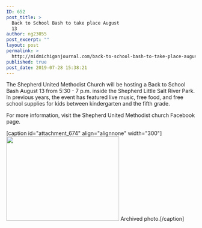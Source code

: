```yaml
---
ID: 652
post_title: >
  Back to School Bash to take place August
  13
author: ng23055
post_excerpt: ""
layout: post
permalink: >
  http://midmichiganjournal.com/back-to-school-bash-to-take-place-august-13
published: true
post_date: 2019-07-28 15:38:21
---
```

The Shepherd United Methodist Church will be hosting a Back to School Bash August 13 from 5:30 - 7 p.m. inside the Shepherd Little Salt River Park. In previous years, the event has featured live music, free food, and free school supplies for kids between kindergarten and the fifth grade.

For more information, visit the Shepherd United Methodist church Facebook page.

[caption id="attachment_674" align="alignnone" width="300"]<a href="http://midmichiganjournal.com/?attachment_id=674" rel="attachment wp-att-674"><img class="wp-image-674 size-medium" src="http://midmichiganjournal.com/wp-content/uploads/2019/07/sumc_backtoschool1-300x225.jpg" alt="" width="300" height="225"></a> Archived photo.[/caption]